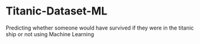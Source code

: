 # Titanic-Dataset-ML
Predicting whether someone would have survived if they were in the titanic ship or not using Machine Learning
